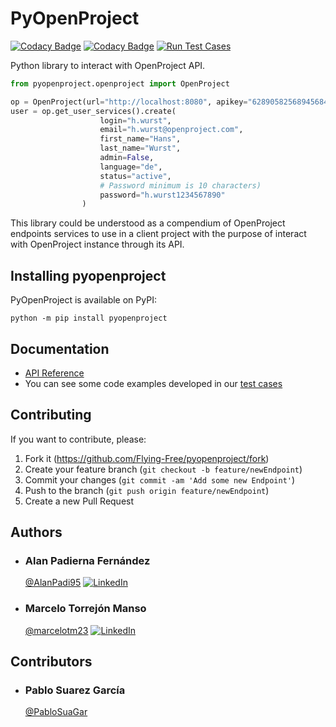 # PyOpenProject

[![Codacy Badge](https://api.codacy.com/project/badge/Grade/ea408dca24024a2580aea41a9cd890ad)](https://app.codacy.com/gh/Flying-Free/pyopenproject?utm_source=github.com&utm_medium=referral&utm_content=Flying-Free/pyopenproject&utm_campaign=Badge_Grade_Settings)
[![Codacy Badge](https://app.codacy.com/project/badge/Coverage/f8f668fa0b344ba7bea7b56ba743a091)](https://www.codacy.com/gh/Flying-Free/pyopenproject/dashboard?utm_source=github.com&utm_medium=referral&utm_content=Flying-Free/pyopenproject&utm_campaign=Badge_Coverage)
[![Run Test Cases](https://github.com/Flying-Free/pyopenproject/actions/workflows/test_cases.yml/badge.svg?branch=main)](https://github.com/Flying-Free/pyopenproject/actions/workflows/test_cases.yml)

Python library to interact with OpenProject API.

```python
from pyopenproject.openproject import OpenProject

op = OpenProject(url="http://localhost:8080", apikey="6289058256894568479567886794")
user = op.get_user_services().create(
                    login="h.wurst",
                    email="h.wurst@openproject.com",
                    first_name="Hans",
                    last_name="Wurst",
                    admin=False,
                    language="de",
                    status="active",
                    # Password minimum is 10 characters)
                    password="h.wurst1234567890"
                )
```

This library could be understood as a compendium of OpenProject endpoints services to use in a client project with the
purpose of interact with OpenProject instance through its API.

## Installing pyopenproject

PyOpenProject is available on PyPI:

```shell
python -m pip install pyopenproject
```

## Documentation

-   [API Reference](https://docs.openproject.org/api/)
-   You can see some code examples developed in our [test cases](./tests/test_cases)

## Contributing

If you want to contribute, please:

1. Fork it (<https://github.com/Flying-Free/pyopenproject/fork>)
2. Create your feature branch (`git checkout -b feature/newEndpoint`)
3. Commit your changes (`git commit -am 'Add some new Endpoint'`)
4. Push to the branch (`git push origin feature/newEndpoint`)
5. Create a new Pull Request

## Authors

-   ### Alan Padierna Fernández
    [@AlanPadi95](https://github.com/AlanPadi95)
    [![LinkedIn](https://img.shields.io/badge/LinkedIn-0077B5.svg?logo=LinkedIn&logoColor=white)](https://www.linkedin.com/in/alan-padierna-fern%C3%A1ndez-199a48152/)

-   ### Marcelo Torrejón Manso
    [@marcelotm23](https://github.com/marcelotm23)
    [![LinkedIn](https://img.shields.io/badge/LinkedIn-0077B5.svg?logo=LinkedIn&logoColor=white)](https://es.linkedin.com/in/marcelo-torrej%C3%B3n-manso-b45952160)

## Contributors

-   ### Pablo Suarez García
    [@PabloSuaGar](https://github.com/PabloSuaGar)
